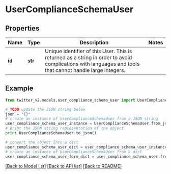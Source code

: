 # UserComplianceSchemaUser


## Properties
Name | Type | Description | Notes
------------ | ------------- | ------------- | -------------
**id** | **str** | Unique identifier of this User. This is returned as a string in order to avoid complications with languages and tools that cannot handle large integers. | 

## Example

```python
from twitter_v2.models.user_compliance_schema_user import UserComplianceSchemaUser

# TODO update the JSON string below
json = "{}"
# create an instance of UserComplianceSchemaUser from a JSON string
user_compliance_schema_user_instance = UserComplianceSchemaUser.from_json(json)
# print the JSON string representation of the object
print UserComplianceSchemaUser.to_json()

# convert the object into a dict
user_compliance_schema_user_dict = user_compliance_schema_user_instance.to_dict()
# create an instance of UserComplianceSchemaUser from a dict
user_compliance_schema_user_form_dict = user_compliance_schema_user.from_dict(user_compliance_schema_user_dict)
```
[[Back to Model list]](../README.md#documentation-for-models) [[Back to API list]](../README.md#documentation-for-api-endpoints) [[Back to README]](../README.md)


